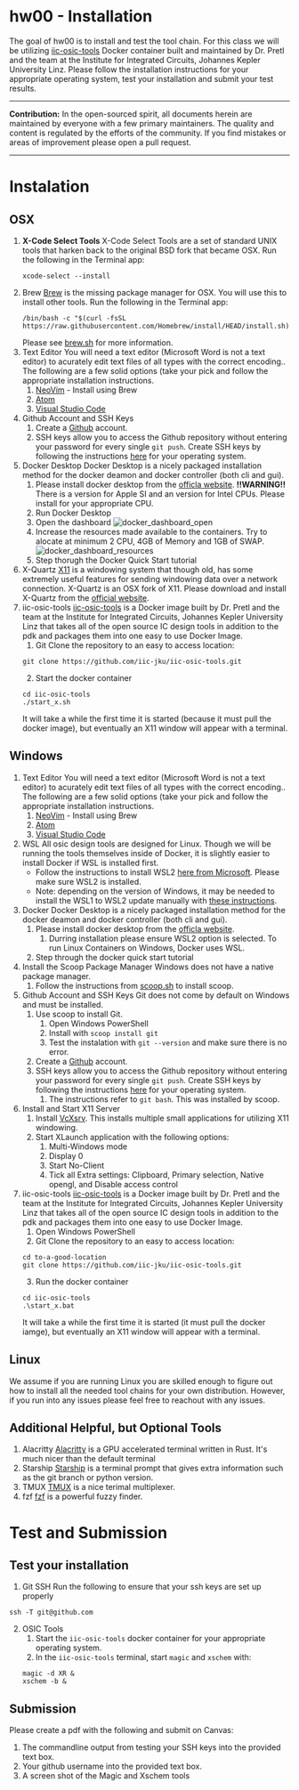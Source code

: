 # hw00 - Installation
The goal of hw00 is to install and test the tool chain. For this class we will be utilizing [iic-osic-tools](https://github.com/iic-jku/iic-osic-tools) Docker container built and maintained by Dr. Pretl and the team at the Institute for Integrated Circuits, Johannes Kepler University Linz. Please follow the installation instructions for your appropriate operating system, test your installation and submit your test results.

---

**Contribution:** In the open-sourced spirit, all documents herein are maintained by everyone with a few primary maintainers. The quality and content is regulated by the efforts of the community. If you find mistakes or areas of improvement please open a pull request. 

---

# Instalation 

## OSX
1. **X-Code Select Tools**
    X-Code Select Tools are a set of standard UNIX tools that harken back to the original BSD fork that became OSX.
    Run the following in the Terminal app:
    ```
    xcode-select --install
    ```
2. Brew
    [Brew](https://brew.sh/) is the missing package manager for OSX. You will use this to install other tools. 
    Run the following in the Terminal app:
    ```
    /bin/bash -c "$(curl -fsSL https://raw.githubusercontent.com/Homebrew/install/HEAD/install.sh)"
    ```
    Please see [brew.sh](https://brew.sh/) for more information.
3. Text Editor
You will need a text editor (Microsoft Word is not a text editor) to acurately edit text files of all types with the correct encoding.. The following are a few solid options (take your pick and follow the appropriate installation instructions. 
    1. [NeoVim](https://neovim.io/) - Install using Brew
    2. [Atom](https://atom.io/)
    3. [Visual Studio Code](https://code.visualstudio.com/)
4. Github Account and SSH Keys
    1. Create a [Github](https://github.com/) account. 
    2. SSH keys allow you to access the Github repository without entering your password for every single `git push`. Create SSH keys by following the instructions [here](https://docs.github.com/en/authentication/connecting-to-github-with-ssh/generating-a-new-ssh-key-and-adding-it-to-the-ssh-agent) for your operating system.
5. Docker Desktop
  Docker Desktop is a nicely packaged installation method for the docker deamon and docker controller (both cli and gui). 
    1. Please install docker desktop from the [officla website](https://www.docker.com/products/docker-desktop/). **!!WARNING!!** There is a version for Apple SI and an version for Intel CPUs. Please install for your appropriate CPU. 
    2. Run Docker Desktop
    3. Open the dashboard
    ![docker_dashboard_open](../images/docker_dashboard_open.png)
    4. Increase the resources made available to the containers. Try to alocate at minimum 2 CPU, 4GB of Memory and 1GB of SWAP. 
    ![docker_dashboard_resources](../images/docker_dashboard_resources.png)
    5. Step thorugh the Docker Quick Start tutorial
6. X-Quartz
    [X11](https://en.wikipedia.org/wiki/X_Window_System) is a windowing system that though old, has some extremely useful features for sending windowing data over a network connection. X-Quartz is an OSX fork of X11. Please download and install X-Quartz from the [official website](https://www.xquartz.org/index.html). 
7. iic-osic-tools
    [iic-osic-tools](https://github.com/iic-jku/iic-osic-tools) is a Docker image built by Dr. Pretl and the team at the Institute for Integrated Circuits, Johannes Kepler University Linz that takes all of the open source IC design tools in addition to the pdk and packages them into one easy to use Docker Image. 
    1. Git Clone the repository to an easy to access location:
    ```
    git clone https://github.com/iic-jku/iic-osic-tools.git
    ```
    2. Start the docker container
    ```
    cd iic-osic-tools
    ./start_x.sh
    ```
    It will take a while the first time it is started (because it must pull the docker image), but eventually an X11 window will appear with a terminal.


## Windows
1. Text Editor
  You will need a text editor (Microsoft Word is not a text editor) to acurately edit text files of all types with the correct encoding.. The following are a few solid options (take your pick and follow the appropriate installation instructions. 
    1. [NeoVim](https://neovim.io/) - Install using Brew
    2. [Atom](https://atom.io/)
    3. [Visual Studio Code](https://code.visualstudio.com/)
2. WSL
    All osic design tools are designed for Linux. Though we will be running the tools themselves inside of Docker, it is slightly easier to install Docker if WSL is installed first.
    - Follow the instructions to install WSL2 [here from Microsoft](https://learn.microsoft.com/en-us/windows/wsl/install). Please make sure WSL2 is installed.
    - Note: depending on the version of Windows, it may be needed to install the WSL1 to WSL2 update manually with [these instructions](https://learn.microsoft.com/en-us/windows/wsl/install-manual#step-4---download-the-linux-kernel-update-package).
3. Docker
    Docker Desktop is a nicely packaged installation method for the docker deamon and docker controller (both cli and gui). 
    1. Please install docker desktop from the [officla website](https://www.docker.com/products/docker-desktop/). 
        1. Durring installation please ensure WSL2 option is selected. To run Linux Containers on Windows, Docker uses WSL. 
    2. Step through the docker quick start tutorial
4. Install the Scoop Package Manager
  Windows does not have a native package manager. 
    1. Follow the instructions from [scoop.sh](https://scoop.sh/) to install scoop.
5. Github Account and SSH Keys
    Git does not come by default on Windows and must be installed. 
    1. Use scoop to install Git. 
        1. Open Windows PowerShell
        2. Install with `scoop install git`
        3. Test the instalation with `git --version` and make sure there is no error.
    2. Create a [Github](https://github.com/) account. 
    3. SSH keys allow you to access the Github repository without entering your password for every single `git push`. Create SSH keys by following the instructions [here](https://docs.github.com/en/authentication/connecting-to-github-with-ssh/generating-a-new-ssh-key-and-adding-it-to-the-ssh-agent) for your operating system.
        1. The instructions refer to `git bash`. This was installed by scoop. 
6. Install and Start X11 Server 
    1. Install [VcXsrv](https://sourceforge.net/projects/vcxsrv/). This installs multiple small applications for utilizing X11 windowing.
    2. Start XLaunch application with the following options:
        1. Multi-Windows mode
        2. Display 0
        3. Start No-Client
        4. Tick all Extra settings: Clipboard, Primary selection, Native opengl, and Disable access control
7. iic-osic-tools
      [iic-osic-tools](https://github.com/iic-jku/iic-osic-tools) is a Docker image built by Dr. Pretl and the team at the Institute for Integrated Circuits, Johannes Kepler University Linz that takes all of the open source IC design tools in addition to the pdk and packages them into one easy to use Docker Image. 
      1. Open Windows PowerShell
      2. Git Clone the repository to an easy to access location:
      ```
      cd to-a-good-location
      git clone https://github.com/iic-jku/iic-osic-tools.git
      ```
      3. Run the docker container
      ```
      cd iic-osic-tools
      .\start_x.bat
      ```
      It will take a while the first time it is started (it must pull the docker iamge), but eventually an X11 window will appear with a terminal.


## Linux
We assume if you are running Linux you are skilled enough to figure out how to install all the needed tool chains for your own distribution. However, if you run into any issues please feel free to reachout with any issues.


## Additional Helpful, but Optional Tools
1. Alacritty
[Alacritty](https://github.com/alacritty/alacritty) is a GPU accelerated terminal written in Rust. It's much nicer than the default terminal 
2. Starship 
[Starship](https://starship.rs/) is a terminal prompt that gives extra information such as the git branch or python version.
3. TMUX
[TMUX](https://github.com/tmux/tmux/wiki) is a nice terimal multiplexer. 
4. fzf
[fzf](https://github.com/junegunn/fzf) is a powerful fuzzy finder. 


# Test and Submission
## Test your installation
1. Git SSH
Run the following to ensure that your ssh keys are set up properly
```
ssh -T git@github.com
```
2. OSIC Tools
    1. Start the `iic-osic-tools` docker container for your appropriate operating system.
    2. In the `iic-osic-tools` terminal, start `magic` and `xschem` with:
    ```
    magic -d XR &
    xschem -b &
    ```

## Submission
Please create a pdf with the following and submit on Canvas:
1. The commandline output from testing your SSH keys into the provided text box.
2. Your github username into the provided text box.
3. A screen shot of the Magic and Xschem tools



